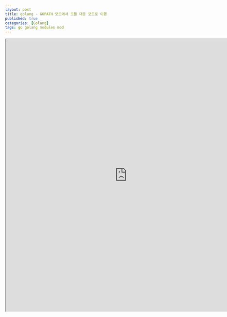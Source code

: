 ```yaml
---
layout: post
title: golang - GOPATH 모드에서 모듈 대응 모드로 이행
published: true
categories: [Golang]
tags: go golang modules mod
---
```

<iframe width="800" height="900" src="https://docs.google.com/document/d/e/2PACX-1vRyDwnQBWfoHquPC00ZXk5WPvjH9Imj9ptGToRnoUDOqw-y7LGX30vxHX6lBW4B3KI9zZNByM0klrBQ/pub?embedded=true"></iframe>  
  
  